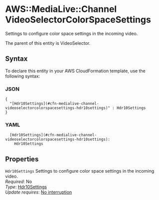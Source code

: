 # AWS::MediaLive::Channel VideoSelectorColorSpaceSettings<a name="aws-properties-medialive-channel-videoselectorcolorspacesettings"></a>

Settings to configure color space settings in the incoming video\.

The parent of this entity is VideoSelector\.

## Syntax<a name="aws-properties-medialive-channel-videoselectorcolorspacesettings-syntax"></a>

To declare this entity in your AWS CloudFormation template, use the following syntax:

### JSON<a name="aws-properties-medialive-channel-videoselectorcolorspacesettings-syntax.json"></a>

```
{
  "[Hdr10Settings](#cfn-medialive-channel-videoselectorcolorspacesettings-hdr10settings)" : Hdr10Settings
}
```

### YAML<a name="aws-properties-medialive-channel-videoselectorcolorspacesettings-syntax.yaml"></a>

```
  [Hdr10Settings](#cfn-medialive-channel-videoselectorcolorspacesettings-hdr10settings):
    Hdr10Settings
```

## Properties<a name="aws-properties-medialive-channel-videoselectorcolorspacesettings-properties"></a>

`Hdr10Settings` <a name="cfn-medialive-channel-videoselectorcolorspacesettings-hdr10settings"></a>
Settings to configure color space settings in the incoming video\.  
_Required_: No  
_Type_: [Hdr10Settings](aws-properties-medialive-channel-hdr10settings.md)  
_Update requires_: [No interruption](https://docs.aws.amazon.com/AWSCloudFormation/latest/UserGuide/using-cfn-updating-stacks-update-behaviors.html#update-no-interrupt)
